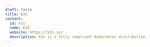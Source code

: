 ```yaml
---
draft: false
title: K3S
content:
  id: k3s
  name: K3S
  website: https://k3s.io/
  description: K3s is a fully compliant Kubernetes distribution
---
```

